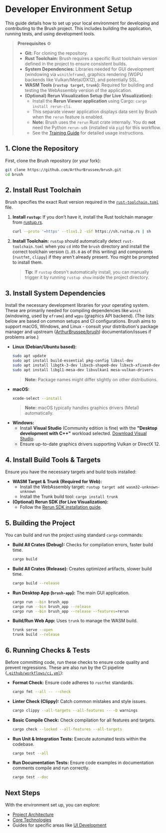 # Developer Environment Setup

This guide details how to set up your local environment for developing and contributing to the Brush project. This includes building the application, running tests, and using development tools.

> **Prerequisites** ⚙️
>
> *   **Git:** For cloning the repository.
> *   **Rust Toolchain:** Brush requires a specific Rust toolchain version defined in the project to ensure consistent builds.
> *   **System Dependencies:** Libraries needed for GUI development (windowing via `winit`/`eframe`), graphics rendering (WGPU backends like Vulkan/Metal/DX12), and potentially SSL.
> *   **WASM Tools (`rustup target`, `trunk`):** Required for building and testing the WebAssembly version of the application.
> *   **(Optional) Rerun Visualization Setup (for Live Visualization):**
>     *   Install the **Rerun Viewer application** using Cargo: `cargo install rerun-cli`.
>     *   This separate viewer application displays data sent by Brush when the `rerun` feature is enabled.
>     *   **Note:** Brush uses the `rerun` Rust crate internally. You do **not** need the Python `rerun-sdk` (installed via `pip`) for this workflow.
>     *   See the [Training Guide](../guides/training-a-scene.md#using-rerun-for-detailed-visualization) for detailed usage instructions.

## 1. Clone the Repository

First, clone the Brush repository (or your fork):

```bash
git clone https://github.com/ArthurBrussee/brush.git
cd brush
```

## 2. Install Rust Toolchain

Brush specifies the exact Rust version required in the [`rust-toolchain.toml`](../../rust-toolchain.toml) file.

1.  **Install `rustup`:** If you don't have it, install the Rust toolchain manager from [rustup.rs](https://rustup.rs/).
    ```bash
    curl --proto '=https' --tlsv1.2 -sSf https://sh.rustup.rs | sh
    ```
2.  **Install Toolchain:** `rustup` should automatically detect `rust-toolchain.toml` when you `cd` into the `brush` directory and install the correct toolchain version (`1.85.0` as of this writing) and components (`rustfmt`, `clippy`) if they aren't already present. You might be prompted to install them.
    > **Tip:** If `rustup` doesn't automatically install, you can manually trigger it by running `rustup show` inside the project directory.

## 3. Install System Dependencies

Install the necessary development libraries for your operating system. These are primarily needed for compiling dependencies like `winit` (windowing, used by `eframe`) and `wgpu` (graphics API backend). (The lists below are based on common setups and CI configurations. Brush aims to support macOS, Windows, and Linux - consult your distribution's package manager and upstream ([ArthurBrussee/brush](https://github.com/ArthurBrussee/brush)) documentation/issues if problems arise.)

*   **Linux (Debian/Ubuntu based):**
    ```bash
    sudo apt update
    sudo apt install build-essential pkg-config libssl-dev
    sudo apt install libgtk-3-dev libxcb-shape0-dev libxcb-xfixes0-dev libxkbcommon-dev
    sudo apt install libgl1-mesa-dev libvulkan1 mesa-vulkan-drivers
    ```
    > **Note:** Package names might differ slightly on other distributions.
*   **macOS:**
    ```bash
    xcode-select --install
    ```
    > **Note:** macOS typically handles graphics drivers (Metal) automatically.
*   **Windows:**
    *   Install **Visual Studio** (Community edition is fine) with the **"Desktop development with C++"** workload selected. [Download Visual Studio](https://visualstudio.microsoft.com/downloads/).
    *   Ensure up-to-date graphics drivers supporting Vulkan or DirectX 12.

## 4. Install Build Tools & Targets

Ensure you have the necessary targets and build tools installed:

*   **WASM Target & Trunk (Required for Web):**
    *   Install the WebAssembly target: `rustup target add wasm32-unknown-unknown`
    *   Install the Trunk build tool: `cargo install trunk`
*   **(Optional) Rerun SDK (for Live Visualization):**
    *   Follow the [Rerun SDK installation guide](https://www.rerun.io/docs/getting-started/installing-the-sdk).

## 5. Building the Project

You can build and run the project using standard `cargo` commands:

*   **Build All Crates (Debug):** Checks for compilation errors, faster build time.
    ```bash
    cargo build
    ```
*   **Build All Crates (Release):** Creates optimized artifacts, slower build time.
    ```bash
    cargo build --release
    ```
*   **Run Desktop App (`brush-app`):** The main GUI application.
    ```bash
    cargo run --bin brush_app
    cargo run --bin brush_app --release
    cargo run --bin brush_app --release --features=rerun
    ```
*   **Build/Run Web App:** Uses `trunk` to manage the WASM build.
    ```bash
    trunk serve --open
    trunk build --release
    ```

## 6. Running Checks & Tests

Before committing code, run these checks to ensure code quality and prevent regressions. These are also run by the CI pipeline ([`.github/workflows/ci.yml`](../../.github/workflows/ci.yml)):

*   **Format Check:** Ensure code adheres to `rustfmt` standards.
    ```bash
    cargo fmt --all -- --check
    ```
*   **Linter Check (Clippy):** Catch common mistakes and style issues.
    ```bash
    cargo clippy --all-targets --all-features -- -D warnings
    ```
*   **Basic Compile Check:** Check compilation for all features and targets.
    ```bash
    cargo check --locked --all-features --all-targets
    ```
*   **Run Unit & Integration Tests:** Execute automated tests within the codebase.
    ```bash
    cargo test --all
    ```
*   **Run Documentation Tests:** Ensure code examples in documentation comments compile and run correctly.
    ```bash
    cargo test --doc
    ```

## Next Steps

With the environment set up, you can explore:

*   [Project Architecture](./architecture.md)
*   [Core Technologies](./core-technologies.md)
*   Guides for specific areas like [UI Development](./ui.md) 
